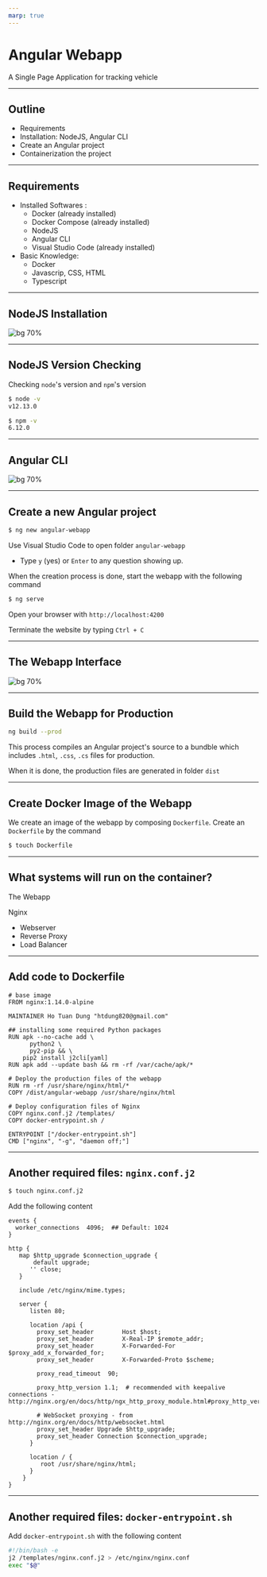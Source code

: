```yaml
---
marp: true
---
```


# Angular Webapp

A Single Page Application for tracking vehicle

---

## Outline

- Requirements
- Installation: NodeJS, Angular CLI
- Create an Angular project
- Containerization the project

---

## Requirements

- Installed Softwares :
  - Docker (already installed)
  - Docker Compose (already installed)
  - NodeJS
  - Angular CLI
  - Visual Studio Code (already installed)
- Basic Knowledge:
  - Docker
  - Javascrip, CSS, HTML
  - Typescript

---

## NodeJS Installation

![bg 70%](images/nodejs.png)

---

## NodeJS Version Checking

Checking `node`'s version and `npm`'s version

```bash
$ node -v
v12.13.0

$ npm -v
6.12.0
```

---

## Angular CLI

![bg 70%](images/angularcli.png)

--- 

## Create a new Angular project

```bash
$ ng new angular-webapp
```

Use Visual Studio Code to open folder `angular-webapp`

- Type `y` (yes) or `Enter` to any question showing up.

When the creation process is done, start the webapp with the following command

```bash
$ ng serve
```

Open your browser with `http://localhost:4200`

Terminate the website by typing `Ctrl + C`

---

## The Webapp Interface

![bg 70%](images/ngserve.png)

---

## Build the Webapp for Production

```bash
ng build --prod
```

This process compiles an Angular project's source to a bundble which includes `.html`, `.css`, `.cs` files for production.

When it is done, the production files are generated in folder `dist`

---

## Create Docker Image of the Webapp

We create an image of the webapp by composing `Dockerfile`. 
Create an `Dockerfile` by the command

```bash
$ touch Dockerfile
```

---

## What systems will run on the container?

The Webapp

Nginx

- Webserver
- Reverse Proxy
- Load Balancer

---

## Add code to Dockerfile

```docker
# base image
FROM nginx:1.14.0-alpine

MAINTAINER Ho Tuan Dung "htdung820@gmail.com"

## installing some required Python packages
RUN apk --no-cache add \
      python2 \
      py2-pip && \
    pip2 install j2cli[yaml]
RUN apk add --update bash && rm -rf /var/cache/apk/*

# Deploy the production files of the webapp
RUN rm -rf /usr/share/nginx/html/*
COPY /dist/angular-webapp /usr/share/nginx/html

# Deploy configuration files of Nginx
COPY nginx.conf.j2 /templates/
COPY docker-entrypoint.sh /

ENTRYPOINT ["/docker-entrypoint.sh"]
CMD ["nginx", "-g", "daemon off;"]
```

---

## Another required files: `nginx.conf.j2`

```bash
$ touch nginx.conf.j2
```

Add the following content

```nginx
events {
  worker_connections  4096;  ## Default: 1024
}

http {
   map $http_upgrade $connection_upgrade {
       default upgrade;
      '' close;
   }

   include /etc/nginx/mime.types;

   server {
      listen 80;

      location /api {
        proxy_set_header        Host $host;
        proxy_set_header        X-Real-IP $remote_addr;
        proxy_set_header        X-Forwarded-For $proxy_add_x_forwarded_for;
        proxy_set_header        X-Forwarded-Proto $scheme;

        proxy_read_timeout  90;

        proxy_http_version 1.1;  # recommended with keepalive connections - http://nginx.org/en/docs/http/ngx_http_proxy_module.html#proxy_http_version

        # WebSocket proxying - from http://nginx.org/en/docs/http/websocket.html
        proxy_set_header Upgrade $http_upgrade;
        proxy_set_header Connection $connection_upgrade;
      }

      location / {
         root /usr/share/nginx/html;
      }
    }
}
```

--- 

## Another required files: `docker-entrypoint.sh`

Add `docker-entrypoint.sh` with the following content 

```bash
#!/bin/bash -e
j2 /templates/nginx.conf.j2 > /etc/nginx/nginx.conf
exec "$@"
```

